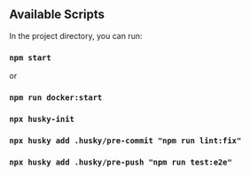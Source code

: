 
## Available Scripts

In the project directory, you can run:

### `npm start`
or
### `npm run docker:start`


### `npx husky-init`
### `npx husky add .husky/pre-commit "npm run lint:fix"`
### `npx husky add .husky/pre-push "npm run test:e2e"`